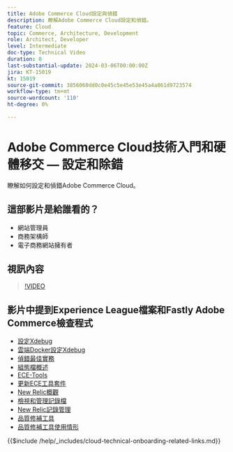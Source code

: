 ```yaml
---
title: Adobe Commerce Cloud設定與偵錯
description: 瞭解Adobe Commerce Cloud設定和偵錯。
feature: Cloud
topic: Commerce, Architecture, Development
role: Architect, Developer
level: Intermediate
doc-type: Technical Video
duration: 0
last-substantial-update: 2024-03-06T00:00:00Z
jira: KT-15019
kt: 15019
source-git-commit: 3856060dd0c0e45c5e45e53e45a4a861d9723574
workflow-type: tm+mt
source-wordcount: '110'
ht-degree: 0%

---
```



# Adobe Commerce Cloud技術入門和硬體移交 — 設定和除錯

瞭解如何設定和偵錯Adobe Commerce Cloud。

## 這部影片是給誰看的？

- 網站管理員
- 商務架構師
- 電子商務網站擁有者

## 視訊內容

>[!VIDEO](https://video.tv.adobe.com/v/3427709?learn=on)

## 影片中提到Experience League檔案和Fastly Adobe Commerce檢查程式

- [設定Xdebug](https://experienceleague.adobe.com/docs/commerce-cloud-service/user-guide/develop/test/debug.html)
- [雲端Docker設定Xdebug](https://developer.adobe.com/commerce/cloud-tools/docker/test/configure-xdebug/)
- [偵錯最佳實務](https://experienceleague.adobe.com/docs/commerce-operations/implementation-playbook/best-practices/development/debugging.html)
- [組態檔概述](https://experienceleague.adobe.com/docs/commerce-cloud-service/user-guide/configure/overview.html)
- [ECE-Tools](https://experienceleague.adobe.com/docs/commerce-cloud-service/user-guide/dev-tools/ece-tools/package-overview.html)
- [更新ECE工具套件](https://experienceleague.adobe.com/docs/commerce-cloud-service/user-guide/dev-tools/ece-tools/update-package.html)
- [New Relic概觀](https://experienceleague.adobe.com/docs/commerce-cloud-service/user-guide/monitor/new-relic/new-relic-service.html)
- [檢視和管理記錄檔](https://experienceleague.adobe.com/docs/commerce-cloud-service/user-guide/develop/test/log-locations.html)
- [New Relic記錄管理](https://experienceleague.adobe.com/docs/commerce-cloud-service/user-guide/monitor/new-relic/log-management.html)
- [品質修補工具](https://experienceleague.adobe.com/tools/commerce-quality-patches/index.html)
- [品質修補工具使用情形](https://experienceleague.adobe.com/docs/commerce-operations/tools/quality-patches-tool/usage.html)

{{$include /help/_includes/cloud-technical-onboarding-related-links.md}}
